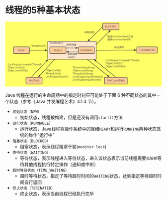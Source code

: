 # 线程的5种基本状态
![THREAD](THREAD.png)

Java 线程在运行的生命周期中的指定时刻只可能处于下面 6 种不同状态的其中一个状态（参考《Java 并发编程艺术》4.1.4 节）。
* `初始状态（NEW）`
   * 初始状态，线程被构建，但是还没有调用`start()`方法
* `运行状态（RUNNABLE）`
   * 运行状态，Java线程将操作系统中的就绪`READY`和运行`RUNNING`两种状态笼统的称作"运行中"
* `阻塞状态（BLOCKED）`
  * 阻塞状态，表示线程阻塞于锁(`monitor lock`)
* `等待状态（WAITING）`
   * 等待状态，表示线程进入等待状态，进入该状态表示当前线程需要`无限期`等待其他线程执行特定操作（通知或中断）
* `超时等待状态（TIME_WAITING）`
    * 超时等待状态，指定了等待超时时间的`WAITING`状态，达到指定等待超时时间自行返回
* `终止状态（TERINATED）`
    * 终止状态，表示当前线程已经执行完毕

